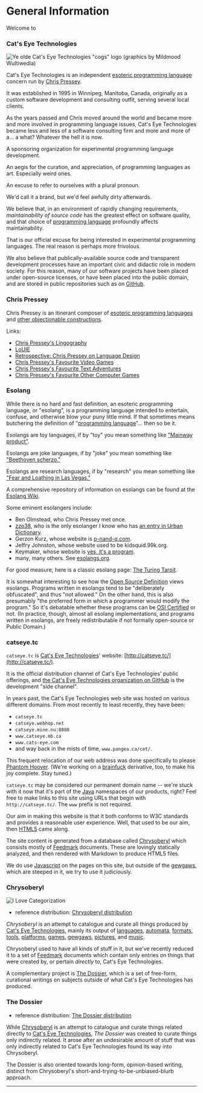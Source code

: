 General Information
===================

Welcome to

### Cat's Eye Technologies

![Ye olde Cat's Eye Technologies "cogs" logo (graphics by Mildmood Wultiwedia)](http://static.catseye.tc/images/logo/cog.gif)

Cat's Eye Technologies is an independent [esoteric programming language][]
concern run by [Chris Pressey][].

It was established in 1995 in Winnipeg, Manitoba, Canada, originally
as a custom software development and consulting outfit, serving several
local clients.

As the years passed and Chris moved around the world and became more
and more involved in programming language issues, Cat's Eye
Technologies became less and less of a software consulting firm and
more and more of a... a what?  Whatever the hell it is now.

A sponsoring organization for experimental programming language
development.

An aegis for the curation, and appreciation, of programming languages
as art.  Especially weird ones.

An excuse to refer to ourselves with a plural pronoun.

We'd call it a brand, but we'd feel awfully dirty afterwards.

We believe that, in an environment of rapidly changing requirements,
*maintainability of source code* has the greatest effect on software
quality, and that choice of [programming language][] profoundly
affects maintainability.

That is our official excuse for being interested in experimental
programming languages.  The real reason is perhaps more frivolous.

We also believe that publically-available source code and
transparent development processes have an important civic and
didactic role in modern society.  For this reason, many of our
software projects have been placed under open-source licenses,
or have been placed into the public domain, and are stored in
public repositories such as on [GitHub][].

### Chris Pressey

Chris Pressey is an itinerant composer of
[esoteric programming languages][] and
[other objectionable constructions][].

Links:

-   [Chris Pressey's Lingography][]
-   [LoUIE][]
-   [Retrospective: Chris Pressey on Language Design][]
-   [Chris Pressey's Favourite Video Games][]
-   [Chris Pressey's Favourite Text Adventures][]
-   [Chris Pressey's Favourite Other Computer Games][]

### Esolang

While there is no hard and fast definition, an esoteric programming
language, or "esolang", is a programming language intended to entertain,
confuse, and otherwise blow your puny little mind. If that sometimes
means butchering the definition of "[programming language][]"... then so be it.

Esolangs are toy languages, if by "toy" you mean something like
["Mainway product"](http://snltranscripts.jt.org/76/76jconsumerprobe.phtml).

Esolangs are joke languages, if by "joke" you mean something like
["Beethoven scherzo."](http://en.wikipedia.org/wiki/Scherzo)

Esolangs are research languages, if by "research" you mean something
like ["Fear and Loathing in Las Vegas."](http://www.youtube.com/watch?v=Zm7r491n-8o)

A comprehensive repository of information on esolangs can be found at the
[Esolang Wiki](http://www.esolangs.org/wiki/Main_Page).

Some eminent esolangers include:

*   Ben Olmstead, who Chris Pressey met once.
*   [zzo38](http://esoteric.voxelperfect.net/wiki/User:Zzo38), who is the only esolanger I know who has [an entry in Urban Dictionary](https://www.urbandictionary.com/define.php?term=zzo38).
*   Gerzon Kurz, whose website is [p-nand-q.com](http://www.p-nand-q.com/).
*   Jeffry Johnston, whose website used to be kidsquid.99k.org.
*   Keymaker, whose website is [yes, it's a program](http://yiap.nfshost.com/).
*   many, many others.  See [esolangs.org](http://www.esolangs.org/wiki/Main_Page).

For good measure, here is a classic esolang page: [The Turing Tarpit](http://www.reocities.com/ResearchTriangle/Station/2266/tarpit/tarpit.html).

It is somewhat interesting to see how the [Open Source
Definition](http://www.opensource.org/docs/definition.php) views
esolangs. Programs written in esolangs tend to be "deliberately
obfuscated", and thus "not allowed." On the other hand, this is also
presumably "the preferred form in which a programmer would modify the
program." So it's debatable whether these programs can be [OSI
Certified](http://www.opensource.org/docs/certification_mark.php) or
not. (In practice, though, almost all esolang implementations, and
programs written in esolangs, are freely redistributable if not formally
open-source or Public Domain.)

### catseye.tc

`catseye.tc` is [Cat's Eye Technologies][]' website:
[http://catseye.tc/](http://catseye.tc/).

It is the official distribution channel of Cat's Eye Technologies'
public offerings, and
[the Cat's Eye Technologies organization on GitHub](https://github.com/catseye/)
is the development "side channel".

In years past, the Cat's Eye Technologies web site was hosted on
various different domains.  From most recently to least recently, they
have been:

*   `catseye.tc`
*   `catseye.webhop.net`
*   `catseye.mine.nu:8080`
*   `www.catseye.mb.ca`
*   `www.cats-eye.com`
*   and way back in the mists of time, `www.pangea.ca/cet/`.

This frequent relocation of our web address was done specifically to
please [Phantom Hoover][].  (We're working on a [brainfuck][] derivative,
too, to make his joy complete.  Stay tuned.)

`catseye.tc` may be considered our permanent domain name -- we're stuck
with it now that it's part of the [Java][] namespaces of our products,
right?  Feel free to make links to this site using URLs that begin with
`http://catseye.tc/`. The `www` prefix is not required.

Our aim in making this website is that it both conforms to W3C
standards and provides a reasonable user experience.
Well, that used to be our aim, then [HTML5][] came along.

The site content is generated from a database called [Chrysoberyl][]
which consists mostly of [Feedmark][] documents.  These are lovingly
statically analyzed, and then rendered with Markdown to produce HTML5
files.

We do use [Javascript][] on the pages on this site, but outside of the
[gewgaws][], which are steeped in it, we try to use it judiciously.

### Chrysoberyl

![I Love Categorization](http://static.catseye.tc/images/pictures/Categorization.jpg)

*   reference distribution: [Chrysoberyl distribution](http://catseye.tc/distribution/Chrysoberyl_distribution)

_Chrysoberyl_ is an attempt to catalogue and curate all things
produced by [Cat's Eye Technologies][],
mainly its output of [languages][],
[automata][], [formats][], [tools][], [platforms][],
[games][], [gewgaws][], [pictures][], and [music][].

Chrysoberyl used to have all kinds of stuff in it, but
we've recently reduced it to a set of [Feedmark][]
documents which contain only entries on things that were created
by, or pertain _directly_ to, Cat's Eye Technologies.

A complementary project is [The Dossier][], which
is a set of free-form, curational writings on subjects
outside of what Cat's Eye Technologies has produced.

### The Dossier

*   reference distribution: [The Dossier distribution](http://catseye.tc/distribution/The_Dossier_distribution)

While [Chrysoberyl][] is an attempt to catalogue and curate
things related directly to [Cat's Eye Technologies][],
_The Dossier_ was created to curate things only indirectly
related.  It arose after an undesirable amount of stuff that
was only indirectly related to Cat's Eye Technologies found
its way into Chrysoberyl.

The Dossier is also oriented towards long-form, opinion-based
writing, distinct from Chrysoberyl's
short-and-trying-to-be-unbiased-blurb approach.

- - - -

[esoteric programming language]: #esolang
[esoteric programming languages]: #esolang
[programming language]: ../article/Languages.md
[Chris Pressey]: ../article/General%20Information.md#chris-pressey
[Chris Pressey's Lingography]: http://catseye.tc/article/Languages
[LoUIE]: https://github.com/catseye/Chrysoberyl/blob/master/article/List%20of%20Unfinished%20Interesting%20Esolangs.md
[Retrospective: Chris Pressey on Language Design]: https://github.com/catseye/The-Dossier/blob/master/article/Retrospective%20on%20Language%20Design.md
[Chris Pressey's Favourite Video Games]: https://github.com/catseye/The-Dossier/blob/master/article/Video%20Games%20of%20Note.md
[Chris Pressey's Favourite Text Adventures]: https://github.com/catseye/The-Dossier/blob/master/article/Text%20Adventures%20of%20Note.md
[Chris Pressey's Favourite Other Computer Games]: https://github.com/catseye/The-Dossier/blob/master/article/Classic%20Computer%20Games.md
[GitHub]: https://github.com/catseye/
[other objectionable constructions]: ../article/Gewgaw.md
[Cat's Eye Technologies]: ../article/General%20Information.md#cats-eye-technologies
[Phantom Hoover]: http://esolangs.org/wiki/User:Phantom_Hoover
[Java]: http://www.oracle.com/technetwork/java/index.html
[HTML5]: https://www.w3.org/TR/html5/
[Chrysoberyl]: ../article/General%20Information.md#chrysoberyl
[Feedmark]: ../article/Formats.md#feedmark
[Javascript]: http://www.ecma-international.org/publications/standards/Ecma-262.htm
[brainfuck]: http://esolangs.org/wiki/brainfuck
[languages]: ../article/Languages.md
[automata]: ../article/Automata.md
[formats]: ../article/Formats.md
[tools]: ../article/Tools.md
[platforms]: ../article/Platforms.md
[games]: ../article/Games.md
[gewgaws]: ../article/Gewgaws.md
[pictures]: ../article/Pictures.md
[music]: ../article/Musical%20Compositions.md
[The Dossier]: ../article/General%20Information.md#the-dossier

